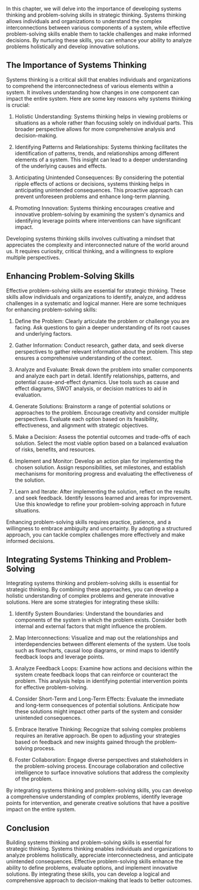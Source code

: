 
In this chapter, we will delve into the importance of developing systems thinking and problem-solving skills in strategic thinking. Systems thinking allows individuals and organizations to understand the complex interconnections between various components of a system, while effective problem-solving skills enable them to tackle challenges and make informed decisions. By nurturing these skills, you can enhance your ability to analyze problems holistically and develop innovative solutions.

## The Importance of Systems Thinking

Systems thinking is a critical skill that enables individuals and organizations to comprehend the interconnectedness of various elements within a system. It involves understanding how changes in one component can impact the entire system. Here are some key reasons why systems thinking is crucial:

1. Holistic Understanding: Systems thinking helps in viewing problems or situations as a whole rather than focusing solely on individual parts. This broader perspective allows for more comprehensive analysis and decision-making.
    
2. Identifying Patterns and Relationships: Systems thinking facilitates the identification of patterns, trends, and relationships among different elements of a system. This insight can lead to a deeper understanding of the underlying causes and effects.
    
3. Anticipating Unintended Consequences: By considering the potential ripple effects of actions or decisions, systems thinking helps in anticipating unintended consequences. This proactive approach can prevent unforeseen problems and enhance long-term planning.
    
4. Promoting Innovation: Systems thinking encourages creative and innovative problem-solving by examining the system's dynamics and identifying leverage points where interventions can have significant impact.
    

Developing systems thinking skills involves cultivating a mindset that appreciates the complexity and interconnected nature of the world around us. It requires curiosity, critical thinking, and a willingness to explore multiple perspectives.

## Enhancing Problem-Solving Skills

Effective problem-solving skills are essential for strategic thinking. These skills allow individuals and organizations to identify, analyze, and address challenges in a systematic and logical manner. Here are some techniques for enhancing problem-solving skills:

1. Define the Problem: Clearly articulate the problem or challenge you are facing. Ask questions to gain a deeper understanding of its root causes and underlying factors.
    
2. Gather Information: Conduct research, gather data, and seek diverse perspectives to gather relevant information about the problem. This step ensures a comprehensive understanding of the context.
    
3. Analyze and Evaluate: Break down the problem into smaller components and analyze each part in detail. Identify relationships, patterns, and potential cause-and-effect dynamics. Use tools such as cause and effect diagrams, SWOT analysis, or decision matrices to aid in evaluation.
    
4. Generate Solutions: Brainstorm a range of potential solutions or approaches to the problem. Encourage creativity and consider multiple perspectives. Evaluate each option based on its feasibility, effectiveness, and alignment with strategic objectives.
    
5. Make a Decision: Assess the potential outcomes and trade-offs of each solution. Select the most viable option based on a balanced evaluation of risks, benefits, and resources.
    
6. Implement and Monitor: Develop an action plan for implementing the chosen solution. Assign responsibilities, set milestones, and establish mechanisms for monitoring progress and evaluating the effectiveness of the solution.
    
7. Learn and Iterate: After implementing the solution, reflect on the results and seek feedback. Identify lessons learned and areas for improvement. Use this knowledge to refine your problem-solving approach in future situations.
    

Enhancing problem-solving skills requires practice, patience, and a willingness to embrace ambiguity and uncertainty. By adopting a structured approach, you can tackle complex challenges more effectively and make informed decisions.

## Integrating Systems Thinking and Problem-Solving

Integrating systems thinking and problem-solving skills is essential for strategic thinking. By combining these approaches, you can develop a holistic understanding of complex problems and generate innovative solutions. Here are some strategies for integrating these skills:

1. Identify System Boundaries: Understand the boundaries and components of the system in which the problem exists. Consider both internal and external factors that might influence the problem.
    
2. Map Interconnections: Visualize and map out the relationships and interdependencies between different elements of the system. Use tools such as flowcharts, causal loop diagrams, or mind maps to identify feedback loops and leverage points.
    
3. Analyze Feedback Loops: Examine how actions and decisions within the system create feedback loops that can reinforce or counteract the problem. This analysis helps in identifying potential intervention points for effective problem-solving.
    
4. Consider Short-Term and Long-Term Effects: Evaluate the immediate and long-term consequences of potential solutions. Anticipate how these solutions might impact other parts of the system and consider unintended consequences.
    
5. Embrace Iterative Thinking: Recognize that solving complex problems requires an iterative approach. Be open to adjusting your strategies based on feedback and new insights gained through the problem-solving process.
    
6. Foster Collaboration: Engage diverse perspectives and stakeholders in the problem-solving process. Encourage collaboration and collective intelligence to surface innovative solutions that address the complexity of the problem.
    

By integrating systems thinking and problem-solving skills, you can develop a comprehensive understanding of complex problems, identify leverage points for intervention, and generate creative solutions that have a positive impact on the entire system.

## Conclusion

Building systems thinking and problem-solving skills is essential for strategic thinking. Systems thinking enables individuals and organizations to analyze problems holistically, appreciate interconnectedness, and anticipate unintended consequences. Effective problem-solving skills enhance the ability to define problems, evaluate options, and implement innovative solutions. By integrating these skills, you can develop a logical and comprehensive approach to decision-making that leads to better outcomes.
